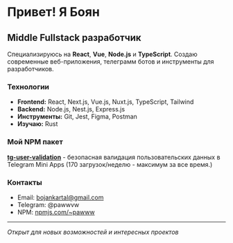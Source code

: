 # Привет! Я Боян

## Middle Fullstack разработчик

Специализируюсь на **React**, **Vue**, **Node.js** и **TypeScript**. Создаю современные веб-приложения, телеграмм ботов и инструменты для разработчиков.

### Технологии

- **Frontend:** React, Next.js, Vue.js, Nuxt.js, TypeScript, Tailwind
- **Backend:** Node.js, Nest.js, Express.js
- **Инструменты:** Git, Jest, Figma, Postman
- **Изучаю:** Rust

### Мой NPM пакет

**[tg-user-validation](https://www.npmjs.com/package/tg-user-validation)** - безопасная валидация пользовательских данных в Telegram Mini Apps (170 загрузок/неделю - максимум за все время.)

### Контакты

- Email: bojankartal@gmail.com
- Telegram: @pawwvw
- NPM: [npmjs.com/~pawww](https://www.npmjs.com/~pawww)

---
*Открыт для новых возможностей и интересных проектов*
